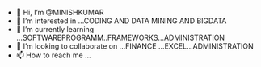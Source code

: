 

- 👋 Hi, I’m @MINISHKUMAR
- 👀 I’m interested in ...CODING AND DATA MINING AND BIGDATA
- 🌱 I’m currently learning ...SOFTWAREPROGRAMM..FRAMEWORKS...ADMINISTRATION
- 💞️ I’m looking to collaborate on ...FINANCE ...EXCEL...ADMINISTRATION
- 📫 How to reach me ...

<!---
MINISHKUMAR/MINISHKUMAR is a ✨ special ✨ repository because its `README.md` (this file) appears on your GitHub profile.
You can click the Preview link to take a look at your changes.
--->
